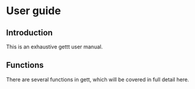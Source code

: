# User guide

## Introduction 

This is an exhaustive gettt user manual.

## Functions

There are several functions in gett, which will be covered in full detail here.

